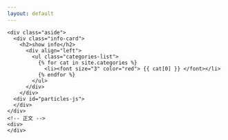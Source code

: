 ```yaml
---
layout: default
---
```



<body>
  <div class="index-wrapper">

    <div class="aside">
      <div class="info-card">
        <h2>show info</h2>
          <div align="left">
            <ul class="categories-list">
              {% for cat in site.categories %}
                <li><font size="3" color="red"> {{ cat[0] }} </font></li>
              {% endfor %}
            </ul>
          </div>
        </div>
      <div id="particles-js">
      </div>
    </div>
    <!-- 正文 -->
    <div>
    </div>
  </div>
</body>

